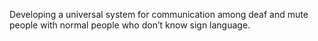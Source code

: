Developing a universal system for communication among deaf and mute people with normal people who
don’t know sign language.
